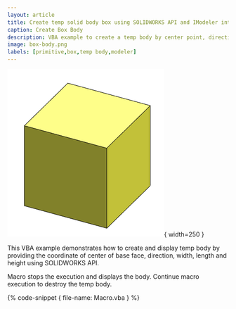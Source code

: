 ```yaml
---
layout: article
title: Create temp solid body box using SOLIDWORKS API and IModeler interface
caption: Create Box Body
description: VBA example to create a temp body by center point, direction and size using SOLIDWORKS API and IModeler interface
image: box-body.png
labels: [primitive,box,temp body,modeler]
---
```

![Box body](box-body.png){ width=250 }

This VBA example demonstrates how to create and display temp body by providing the coordinate of center of base face, direction, width, length and height using SOLIDWORKS API.

Macro stops the execution and displays the body. Continue macro execution to destroy the temp body.

{% code-snippet { file-name: Macro.vba } %}
